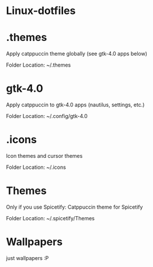 # Linux-dotfiles
# .themes

Apply catppuccin theme globally (see gtk-4.0 apps below)

Folder Location: ~/.themes
# gtk-4.0

Apply catppuccin to gtk-4.0 apps (nautilus, settings, etc.)

Folder Location: ~/.config/gtk-4.0
# .icons

Icon themes and cursor themes

Folder Location: ~/.icons
# Themes

Only if you use Spicetify: Catppuccin theme for Spicetify

Folder Location: ~/.spicetify/Themes
# Wallpapers
 just wallpapers :P
